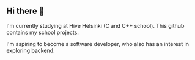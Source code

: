 ## Hi there 👋

I'm currently studying at Hive Helsinki (C and C++ school). This github contains my school projects.

I'm aspiring to become a software developer, who also has an interest in exploring backend. 

<!--
**Marsu4ever/Marsu4ever** is a ✨ _special_ ✨ repository because its `README.md` (this file) appears on your GitHub profile.

Here are some ideas to get you started:

- 🔭 I’m currently working on ...
- 🌱 I’m currently learning ...
- 👯 I’m looking to collaborate on ...
- 🤔 I’m looking for help with ...
- 💬 Ask me about ...
- 📫 How to reach me: ...
- 😄 Pronouns: ...
- ⚡ Fun fact: ...
-->
